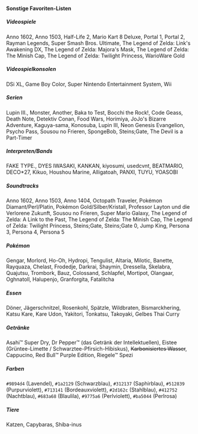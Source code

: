 #### Sonstige Favoriten-Listen

##### Videospiele

Anno 1602, Anno 1503, Half-Life 2, Mario Kart 8 Deluxe, Portal 1, Portal 2, Rayman Legends, Super Smash Bros. Ultimate, The Legend of Zelda: Link's Awakening DX, The Legend of Zelda: Majora's Mask, The Legend of Zelda: The Minish Cap, The Legend of Zelda: Twilight Princess, WarioWare Gold

##### Videospielkonsolen

DSi XL, Game Boy Color, Super Nintendo Entertainment System, Wii

##### Serien

Lupin III., Monster, Another, Baka to Test, Bocchi the Rock!, Code Geass, Death Note, Detektiv Conan, Food Wars, Horimiya, JoJo's Bizarre Adventure, Kaguya-sama, Konosuba, Lupin III, Neon Genesis Evangelion, Psycho Pass, Sousou no Frieren, SpongeBob, Steins;Gate, The Devil is a Part-Timer

<!--##### Filme

Chihiros Reise ins Zauberland, Das Wandelnde Schloss, Demon Slayer: Mugen Train, Detektiv Conan Film 1: Der Tickende Wolkenkratzer, Detektiv Conan Film 27: Das 1-Million-Dollar-Pentagramm, Mein Nachbar Totoro, Prinzessin Mononoke, Professor Layton und die Ewige Diva, The End of Evangelion, Your Name.-->

##### Interpreten/Bands

FAKE TYPE., DYES IWASAKI, KANKAN, kiyosumi, usedcvnt, BEATMARIO, DECO*27, Kikuo, Houshou Marine, Alligatoah, PANXI, TUYU, YOASOBI 

##### Soundtracks

Anno 1602, Anno 1503, Anno 1404, Octopath Traveler, Pokémon Diamant/Perl/Platin, Pokémon Gold/Silber/Kristall, Professor Layton und die Verlorene Zukunft, Sousou no Frieren, Super Mario Galaxy, The Legend of Zelda: A Link to the Past, The Legend of Zelda: The Minish Cap, The Legend of Zelda: Twilight Princess, Steins;Gate, Steins;Gate 0, Jump King, Persona 3, Persona 4, Persona 5

##### Pokémon

Gengar, Morlord, Ho-Oh, Hydropi, Tengulist, Altaria, Milotic, Banette, Rayquaza, Chelast, Frodedje, Darkrai, Shaymin, Dressella, Skelabra, Quajutsu, Trombork, Bauz, Colossand, Schlapfel, Mortipot, Olangaar, Oghnatoll, Halupenjo, Granforgita, Fatalitcha

##### Essen

Döner, Jägerschnitzel, Rosenkohl, Spätzle, Wildbraten, Bismarckhering, Katsu Kare, Kare Udon, Yakitori, Tonkatsu, Takoyaki, Gelbes Thai Curry

##### Getränke

Asahi™ Super Dry, Dr Pepper™ (das Getränk der Intellektuellen), Eistee (Grüntee-Limette / Schwarztee-Pfirsich-Hibiskus), <s>Karbonisiertes Wasser</s>, Cappucino, Red Bull™ Purple Edition, Riegele™ Spezi

##### Farben

`#9894d4` (Lavendel), `#1a2129` (Schwarzblau), `#312137` (Saphirblau), `#512839` (Purpurviolett), `#713141` (Bordeauxviolett), `#2d162c` (Stahlblau), `#412752` (Nachtblau), `#683a68` (Blaulila), `#9775a6` (Perlviolett), `#ba5044` (Perlrosa)

##### Tiere

Katzen, Capybaras, Shiba-inus
